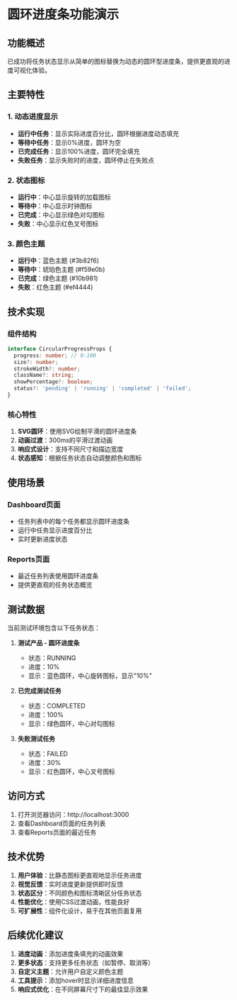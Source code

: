 # 圆环进度条功能演示

## 功能概述

已成功将任务状态显示从简单的图标替换为动态的圆环型进度条，提供更直观的进度可视化体验。

## 主要特性

### 1. 动态进度显示
- **运行中任务**：显示实际进度百分比，圆环根据进度动态填充
- **等待中任务**：显示0%进度，圆环为空
- **已完成任务**：显示100%进度，圆环完全填充
- **失败任务**：显示失败时的进度，圆环停止在失败点

### 2. 状态图标
- **运行中**：中心显示旋转的加载图标
- **等待中**：中心显示时钟图标
- **已完成**：中心显示绿色对勾图标
- **失败**：中心显示红色叉号图标

### 3. 颜色主题
- **运行中**：蓝色主题 (#3b82f6)
- **等待中**：琥珀色主题 (#f59e0b)
- **已完成**：绿色主题 (#10b981)
- **失败**：红色主题 (#ef4444)

## 技术实现

### 组件结构
```typescript
interface CircularProgressProps {
  progress: number; // 0-100
  size?: number;
  strokeWidth?: number;
  className?: string;
  showPercentage?: boolean;
  status?: 'pending' | 'running' | 'completed' | 'failed';
}
```

### 核心特性
1. **SVG圆环**：使用SVG绘制平滑的圆环进度条
2. **动画过渡**：300ms的平滑过渡动画
3. **响应式设计**：支持不同尺寸和描边宽度
4. **状态感知**：根据任务状态自动调整颜色和图标

## 使用场景

### Dashboard页面
- 任务列表中的每个任务都显示圆环进度条
- 运行中任务显示进度百分比
- 实时更新进度状态

### Reports页面
- 最近任务列表使用圆环进度条
- 提供更直观的任务状态概览

## 测试数据

当前测试环境包含以下任务状态：

1. **测试产品 - 圆环进度条**
   - 状态：RUNNING
   - 进度：10%
   - 显示：蓝色圆环，中心旋转图标，显示"10%"

2. **已完成测试任务**
   - 状态：COMPLETED
   - 进度：100%
   - 显示：绿色圆环，中心对勾图标

3. **失败测试任务**
   - 状态：FAILED
   - 进度：30%
   - 显示：红色圆环，中心叉号图标

## 访问方式

1. 打开浏览器访问：http://localhost:3000
2. 查看Dashboard页面的任务列表
3. 查看Reports页面的最近任务

## 技术优势

1. **用户体验**：比静态图标更直观地显示任务进度
2. **视觉反馈**：实时进度更新提供即时反馈
3. **状态区分**：不同颜色和图标清晰区分任务状态
4. **性能优化**：使用CSS过渡动画，性能良好
5. **可扩展性**：组件化设计，易于在其他页面复用

## 后续优化建议

1. **进度动画**：添加进度条填充的动画效果
2. **更多状态**：支持更多任务状态（如暂停、取消等）
3. **自定义主题**：允许用户自定义颜色主题
4. **工具提示**：添加hover时显示详细进度信息
5. **响应式优化**：在不同屏幕尺寸下的最佳显示效果
